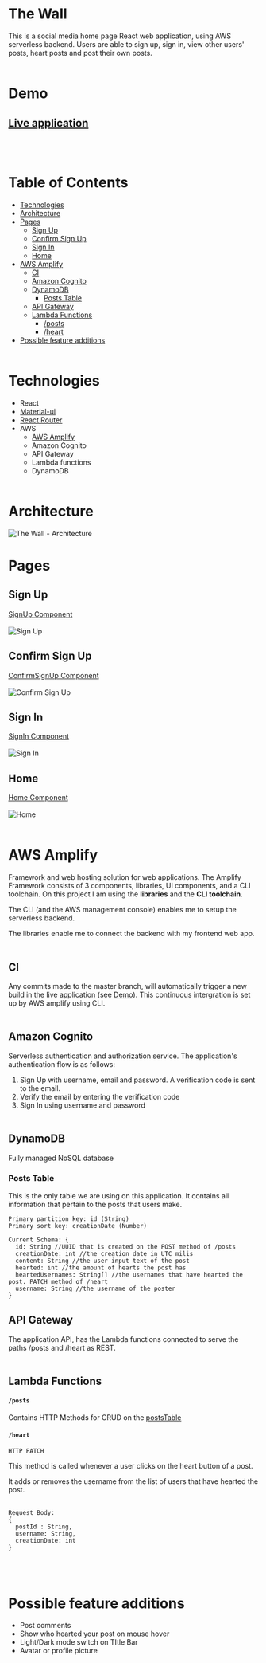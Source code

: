 # The Wall
This is a social media home page React web application, using AWS serverless backend. Users are able to sign up, sign in, view other users' posts, heart posts and post their own posts.
<br></br>

# Demo

## [Live application](https://master.d2fql6wu504q84.amplifyapp.com)
<br></br>
# Table of Contents
* [Technologies](#technologies)
* [Architecture](#architecture)
* [Pages](#pages)
  * [Sign Up](#sign-up)
  * [Confirm Sign Up](#confirm-sign-up)
  * [Sign In](#sign-in)
  * [Home](#home)
* [AWS Amplify](#aws-amplify)
  * [CI](#ci)
  * [Amazon Cognito](#amazon-cognito)
  * [DynamoDB](#dynamodb)
    * [Posts Table](#posts-table)
  * [API Gateway](#api-gateway)
  * [Lambda Functions](#lambda-functions)
    * [/posts](#/posts)
    * [/heart](#/heart)
* [Possible feature additions](#possible-feature-additions)
<br></br>
# Technologies

* React
* [Material-ui](https://material-ui.com/)
* [React Router](https://reactrouter.com/)
* AWS
  * [AWS Amplify](https://aws.amazon.com/amplify/)
  * Amazon Cognito
  * API Gateway
  * Lambda functions
  * DynamoDB
<br></br>

# Architecture
![The Wall - Architecture](/docs/TheWallArchitecture.jpg?raw=true "The Wall - Architecture")

# Pages

## Sign Up
[SignUp Component](/src/components/SignUp.jsx)
<br></br>
![Sign Up](/docs/images/SignUp.JPG?raw=true "Sign Up")

## Confirm Sign Up
[ConfirmSignUp Component](/src/components/ConfirmSignUp.jsx)
<br></br>
![Confirm Sign Up](/docs/images/VerifyUser.jJPG?raw=true "Confirm Sign Up")

## Sign In
[SignIn Component](/src/components/SignIn.jsx)
<br></br>
![Sign In](/docs/images/SignIn.JPG?raw=true "Sign In")

## Home
[Home Component](/src/components/Home.jsx)
<br></br>
![Home](/docs/images/Home.JPG?raw=true "Home")
<br></br>

# AWS Amplify
Framework and web hosting solution for web applications.
The Amplify Framework consists of 3 components, libraries, UI components, and a CLI toolchain. On this project I am using the __libraries__ and the __CLI toolchain__.

The CLI (and the AWS management console) enables me to setup the serverless backend.

The libraries enable me to connect the backend with my frontend web app.
<br></br>
## CI
Any commits made to the master branch, will automatically trigger a new build in the live application (see [Demo](#demo)).
This continuous intergration is set up by AWS amplify using CLI.
<br></br>

## Amazon Cognito
Serverless authentication and authorization service.
The application's authentication flow is as follows:

1. Sign Up with username, email and password. A verification code is sent to the email.
1. Verify the email by entering the verification code
1. Sign In using username and password
<br></br>

## DynamoDB
Fully managed NoSQL database 

### Posts Table
This is the only table we are using on this application. It contains all information that pertain to the posts that users make.

```
Primary partition key: id (String)
Primary sort key: creationDate (Number)

Current Schema: {
  id: String //UUID that is created on the POST method of /posts
  creationDate: int //the creation date in UTC milis
  content: String //the user input text of the post
  hearted: int //the amount of hearts the post has
  heartedUsernames: String[] //the usernames that have hearted the post. PATCH method of /heart
  username: String //the username of the poster
}
```
## API Gateway
The application API, has the Lambda functions connected to serve the paths /posts and /heart as REST.
<br></br>

## Lambda Functions

#### `/posts`
Contains HTTP Methods for CRUD on the [postsTable](#posts-table)

#### `/heart`

`HTTP PATCH`

This method is called whenever a user clicks on the heart button of a post.

It adds or removes the username from the list of users that have hearted the post.
<br></br>
```
Request Body:
{
  postId : String,
  username: String,
  creationDate: int
}
```
<br></br>
# Possible feature additions

* Post comments
* Show who hearted your post on mouse hover
* Light/Dark mode switch on TItle Bar
* Avatar or profile picture
